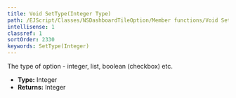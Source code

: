 ```yaml
---
title: Void SetType(Integer Type)
path: /EJScript/Classes/NSDashboardTileOption/Member functions/Void SetType(Integer p_0)
intellisense: 1
classref: 1
sortOrder: 2330
keywords: SetType(Integer)
---
```



The type of option - integer, list, boolean (checkbox) etc.



* **Type:** Integer
* **Returns:** Integer


